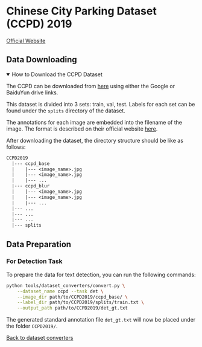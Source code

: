 # Chinese City Parking Dataset (CCPD) 2019
[Official Website](https://github.com/detectRecog/CCPD)

## Data Downloading

<details open markdown>
    <summary>How to Download the CCPD Dataset</summary>

The CCPD can be downloaded from [here](https://github.com/detectRecog/CCPD) using either the Google or BaiduYun drive links.

This dataset is divided into 3 sets: train, val, test. Labels for each set can be found under the `splits` directory of the dataset.

The annotations for each image are embedded into the filename of the image. The format is described on their official website [here](https://github.com/detectRecog/CCPD#dataset-annotations).

</details>

After downloading the dataset, the directory structure should be like as follows:
```txt
CCPD2019
  |--- ccpd_base
  |    |--- <image_name>.jpg
  |    |--- <image_name>.jpg
  |    |--- ...
  |--- ccpd_blur
  |    |--- <image_name>.jpg
  |    |--- <image_name>.jpg
  |    |--- ...
  |--- ...
  |--- ...
  |--- ...
  |--- splits
```

## Data Preparation

### For Detection Task

To prepare the data for text detection, you can run the following commands:

```bash
python tools/dataset_converters/convert.py \
    --dataset_name ccpd --task det \
    --image_dir path/to/CCPD2019/ccpd_base/ \
    --label_dir path/to/CCPD2019/splits/train.txt \
    --output_path path/to/CCPD2019/det_gt.txt
```

The generated standard annotation file `det_gt.txt` will now be placed under the folder `CCPD2019/`.

[Back to dataset converters](converters.md)
